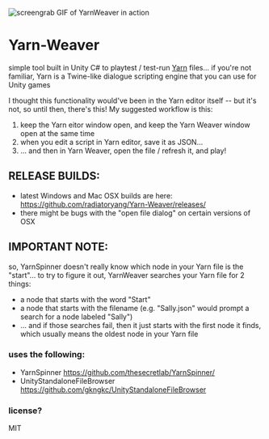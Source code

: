 ![screengrab GIF of YarnWeaver in action](https://raw.githubusercontent.com/radiatoryang/Yarn-Weaver/master/yarnWeaver_sample.gif)

# Yarn-Weaver
simple tool built in Unity C# to playtest / test-run [Yarn](https://github.com/InfiniteAmmoInc/Yarn) files... if you're not familiar, Yarn is a Twine-like dialogue scripting engine that you can use for Unity games

I thought this functionality would've been in the Yarn editor itself -- but it's not, so until then, there's this! My suggested workflow is this: 

1. keep the Yarn eitor window open, and keep the Yarn Weaver window open at the same time
2. when you edit a script in Yarn editor, save it as JSON...
3. ... and then in Yarn Weaver, open the file / refresh it, and play!

## RELEASE BUILDS:
- latest Windows and Mac OSX builds are here: https://github.com/radiatoryang/Yarn-Weaver/releases/
- there might be bugs with the "open file dialog" on certain versions of OSX

## IMPORTANT NOTE:
so, YarnSpinner doesn't really know which node in your Yarn file is the "start"... to try to figure it out, YarnWeaver searches your Yarn file for 2 things:
- a node that starts with the word "Start"
- a node that starts with the filename (e.g. "Sally.json" would prompt a search for a node labeled "Sally")
- ... and if those searches fail, then it just starts with the first node it finds, which usually means the oldest node in your Yarn file

### uses the following:
- YarnSpinner https://github.com/thesecretlab/YarnSpinner/
- UnityStandaloneFileBrowser https://github.com/gkngkc/UnityStandaloneFileBrowser

### license?
MIT
